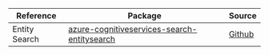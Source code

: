 | Reference | Package | Source |
|---|---|---|
|Entity Search|[azure-cognitiveservices-search-entitysearch](https://pypi.org/project/azure-cognitiveservices-search-entitysearch)|[Github](https://github.com/Azure/azure-sdk-for-python)|
